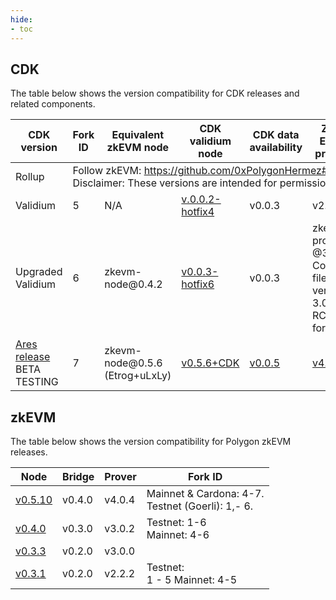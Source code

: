 ```yaml
---
hide:
- toc
---
```


## CDK

The table below shows the version compatibility for CDK releases and related components.

<table>
<thead>
  <tr>
    <th>CDK version</th>
    <th>Fork ID</th>
    <th>Equivalent zkEVM node</th>
    <th>CDK validium node </th>
    <th>CDK data<br>availability</th>
    <th>ZK-EVM prover</th>
    <th>Contracts</th>
    <th>Bridge</th>
  </tr>
</thead>
<tbody>
  <tr>
    <td>Rollup </td>
    <td colspan="7">Follow zkEVM: <a href="https://github.com/0xPolygonHermez#testnetmainnet-versions" target="_blank" rel="noopener noreferrer">https://github.com/0xPolygonHermez#testnetmainnet-versions</a><br>Disclaimer: These versions are intended for permissionless nodes.</td>
  </tr>
  <tr>
    <td>Validium </td>
    <td>5</td>
    <td>N/A</td>
    <td><a href="https://github.com/0xPolygon/cdk-validium-node/releases/tag/v0.0.2-hotfix4">v.0.0.2-hotfix4</a></td>
    <td>v0.0.3</td>
    <td>v2.2.0</td>
    <td>v0.0.1</td>
    <td>v0.2.0</td>
  </tr>
  <tr>
    <td>Upgraded Validium</td>
    <td>6</td>
    <td>zkevm-node@0.4.2</td>
    <td><a href="https://github.com/0xPolygon/cdk-validium-node/releases/tag/v0.0.3-hotfix6">v0.0.3-hotfix6</a></td>
    <td>v0.0.3</td>
    <td>zkevm-prover<br>@3.0.2<br>Config files version 3.0.0-RC3-fork.6</td>
    <td><a href="https://github.com/0xPolygon/cdk-validium-contracts/releases/tag/v0.0.2">v0.0.2</a></td>
    <td>v0.3.2-RC1</td>
  </tr>
  <tr>
    <td><a href="https://polygontechnology.notion.site/Instructions-zkEVM-Mainnet-Beta-Node-v0-5-7-Prover-v4-0-4-8f5b9d8e2f6a4048b21c608b49a93376">Ares release</a><br>BETA TESTING</td>
    <td>7</td>
    <td>zkevm-node@0.5.6 (Etrog+uLxLy)</td>
    <td><a href="https://github.com/0xPolygon/cdk-validium-node/releases/tag/v0.5.6%2Bcdk">v0.5.6+CDK</a> </td>
    <td><a href="https://github.com/0xPolygon/cdk-data-availability/releases/tag/v0.0.5">v0.0.5</a></td>
    <td><a href="https://github.com/0xPolygonHermez/zkevm-prover/releases/tag/v4.0.4">v4.0.4</a></td>
    <td>Merged: <br>zkevm-contracts</td>
    <td><a href="https://github.com/0xPolygonHermez/zkevm-bridge-service/releases/tag/v0.4.0">v0.4.0</a></td>
  </tr>
</tbody>
</table>

## zkEVM

The table below shows the version compatibility for Polygon zkEVM releases.

<table>
<thead>
  <tr>
    <th>Node </th>
    <th>Bridge</th>
    <th>Prover</th>
    <th>Fork ID</th>
  </tr>
</thead>
<tbody>
  <tr>
    <td><a href="https://github.com/0xPolygonHermez/zkevm-node/releases/tag/v0.5.10">v0.5.10</a></td>
    <td>v0.4.0</td>
    <td>v4.0.4</td>
    <td>Mainnet &amp; Cardona: 4-7. <br>Testnet (Goerli): 1,- 6.</td>
  </tr>
  <tr>
    <td><a href="https://github.com/0xPolygonHermez/zkevm-node/releases/v0.4.0">v0.4.0</a></td>
    <td>v0.3.0</td>
    <td>v3.0.2</td>
    <td>Testnet: 1-6<br>Mainnet: 4-6</td>
  </tr>
  <tr>
    <td><a href="https://github.com/0xPolygonHermez/zkevm-node/releases/v0.3.3">v0.3.3</a></td>
    <td>v0.2.0</td>
    <td>v3.0.0</td>
    <td></td>
  </tr>
  <tr>
    <td><a href="https://github.com/0xPolygonHermez/zkevm-node/releases/v0.3.1">v0.3.1</a> </td>
    <td> v0.2.0</td>
    <td>v2.2.2</td>
    <td>Testnet:  <br>1 - 5 Mainnet: 4-5 </td>
  </tr>
</tbody>
</table>